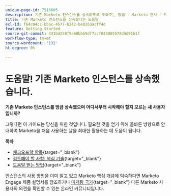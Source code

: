 ```yaml
---
unique-page-id: 7516605
description: 기존 Marketo 인스턴스를 상속하도록 도와주는 방법 - Marketo 문서 - 제품 설명서
title: 기존 Marketo 인스턴스를 상속했다는 도움말
exl-id: f64c04cc-bbac-4577-b242-be8263acff4d
feature: Getting Started
source-git-commit: 431bd258f9a68bbb9df7acf043085578d3d91b1f
workflow-type: tm+mt
source-wordcount: '132'
ht-degree: 0%

---
```


# 도움말! 기존 Marketo 인스턴스를 상속했습니다.

**기존 Marketo 인스턴스를 방금 상속했으며 어디서부터 시작해야 할지 모르는 새 사용자입니까?**

그렇다면 이 가이드는 당신을 위한 것입니다. 필요한 것을 얻기 위해 올바른 방향으로 안내하여 Marketo을 처음 사용하는 날을 최대한 활용하는 데 도움이 됩니다.

**목차**

* [체크오프할 항목](/help/marketo/getting-started/inheriting-a-marketo-instance/items-to-check-off.md){target="_blank"}
* [검토해야 할 사항: 핵심 기술](/help/marketo/getting-started/inheriting-a-marketo-instance/things-to-review-core-skills.md){target="_blank"}
* [도움말 받는 방법](/help/marketo/getting-started/inheriting-a-marketo-instance/ways-to-get-help.md){target="_blank"}

인스턴스의 사용 방법을 이미 알고 있고 Marketo 핵심 개념에 익숙하다면 Marketo Engage 제품 설명서를 참조하거나 [마케팅 국가](https://nation.marketo.com/){target="_blank"} 다른 Marketo 사용자의 의견을 확인할 수 있는 온라인 커뮤니티입니다.
